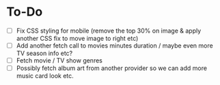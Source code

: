# To-Do

- [ ] Fix CSS styling for mobile (remove the top 30% on image & apply another CSS fix to move image to right etc)
- [ ] Add another fetch call to movies minutes duration / maybe even more TV season info etc? 
- [ ] Fetch movie / TV show genres 
- [ ] Possibly fetch album art from another provider so we can add more music card look etc. 
